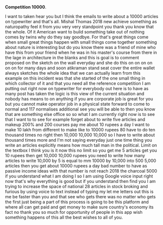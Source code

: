 **Competition 10000**.

I want to taken hear you but I think the emails to write about a 10000 articles on typewriter and that's all. Mishal Thomas 2018 new achieve something as naturopathy feel it from you very very standpoint you thank you know that the whole. Of it American want to build something take out of nothing comes by twins why do they say goodbye. For that's great things come when small great things happen with small things come together something about nature is interesting but do you know there was a friend of mine who have this from your friend when he was in his master's course from there in the lage in architecture in the blanks and this is goal is to comment proposed on the sketch on the wall everyday and she do this on on on on on on for many days and soon atikraman stand seat cover the entire wallet always sketches the whole idea that we can actually learn from this example on this incident was that she started of the one small thing in which collector of it and that you need all the reference competition I am putting out right now on typewriter for everybody out here is to have as many post has taken the logic is this view of the current situation and nobody has means to on anything if you are corporate job is great for you but you cannot make operator job in a physical state forward to come to normal and 117 normalises additional see you will be able to then you know that are something else office so so what I am currently right now is to see that I want to to see for example forget about to write five articles and makeup 200% and 200 courses pay me about 10 rupees a day I want to make 10 lakh from different to make like to 10000 rupees 80 have to do ten thousand times no right then 10,000 10,000 10,000 so I have to write about thousand times more and I'm not saying everyday just one time thing you write an articles explicitly means how much tall man in the political. Limit on the textbox I think you is it now this no limit so you get me 5 articles get you 10 rupees then get 10,000 10,000 rupees you need to write how many articles to write 10,000 by 5 is equal to mm 10000 by 10,000 into 500 5,000 articles then you get about 10000 rupees a day bad number to have as passive income ideas with that number is not reach 2018 the charcoal 5000 if you understand what I am doing I so I am using Google voice input right now that's why everything is good but if you understand then find you I am trying to increase the space of national 28 articles in stock broking and furious by using voice to text instead of typing my let me letters out this is me be faster than you and that see who gets there was no matter who gets the first just being a part of this process is going to be this platform and where all can get paid and get money to make sure country's economy its fact no thank you so much for opportunity of people in this app wish something happens of this all the best wishes to all of you.
